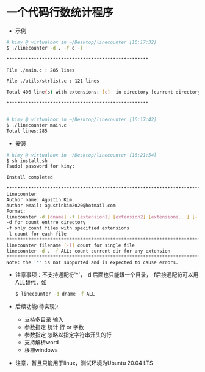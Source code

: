 # 一个代码行数统计程序

- 示例

```sh
# kimy @ virtualbox in ~/Desktop/linecounter [16:17:32] 
$ ./linecounter -d . -f c -l  

****************************************************

File ./main.c : 285 lines 

File ./utils/strlist.c : 121 lines 

Total 406 line(s) with extensions: [c]  in directory [current directory] 

****************************************************


# kimy @ virtualbox in ~/Desktop/linecounter [16:17:42] 
$ ./linecounter main.c      
Total lines:285
```

- 安装

```sh
# kimy @ virtualbox in ~/Desktop/linecounter [16:21:54] 
$ sh install.sh 
[sudo] password for kimy: 

Install completed

************************************************************************
Linecounter
Author name: Agustin Kim
Author email: agustinkim2020@hotmail.com
Format:
linecounter -d [dname] -f [extension1] [extension2] [extensions...] [-l]
-d for count entrre directory
-f only count files with specified extensions
-l count for each file
***********************************************************************
linecounter filename [-l] count for single file
linecounter -d . -f ALL: count current dir for any extension
***********************************************************************
Note: the '*' is not supported and is expected to cause errors.
```

- 注意事项：不支持通配符'*'，-d 后面也只能跟一个目录，-f后接通配符可以用ALL替代，如

  ```sh
  $ linecounter -d dname -f ALL
  ```

- 后续功能(待实现):

  - 支持多目录 输入
  - 参数指定 统计 行 or 字数
  - 参数指定 忽略以指定字符串开头的行
  - 支持解析word
  - 移植windows

- 注意，暂且只能用于linux，测试环境为Ubuntu 20.04 LTS